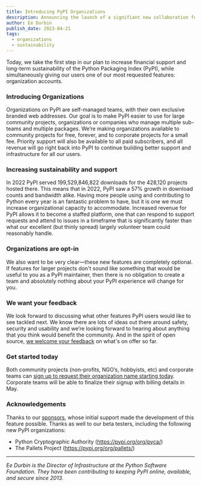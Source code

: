 ```yaml
---
title: Introducing PyPI Organizations
description: Announcing the launch of a signifiant new collaboration feature for PyPI
author: Ee Durbin
publish_date: 2023-04-21
tags:
  - organizations
  - sustainability
---
```


Today, we take the first step in our plan to increase financial support and
long-term sustainability of the Python Packaging Index (PyPI), while
simultaneously giving our users one of our most requested features:
organization accounts.

### Introducing Organizations

Organizations on PyPI are self-managed teams, with their own exclusive branded
web addresses. Our goal is to make PyPI easier to use for large community
projects, organizations or companies who manage multiple sub-teams and multiple
packages. We’re making organizations available to community projects for free,
forever, and to corporate projects for a small fee. Priority support will also
be available to all paid subscribers, and all revenue will go right back into
PyPI to continue building better support and infrastructure for all our users.

### Increasing sustainability and support

In 2022 PyPI served 199,529,846,822 downloads for the 428,120 projects hosted
there. This means that in 2022, PyPI saw a 57% growth in download counts and
bandwidth alike. Having more people using and contributing to Python every year
is an fantastic problem to have, but it is one we must increase organizational
capacity to accommodate. Increased revenue for PyPI allows it to become a
staffed platform, one that can respond to support requests and attend to issues
in a timeframe that is significantly faster than what our excellent (but thinly
spread) largely volunteer team could reasonably handle.

### Organizations are opt-in

We also want to be very clear—these new features are completely optional. If
features for larger projects don't sound like something that would be useful to
you as a PyPI maintainer, then there is no obligation to create a team and
absolutely nothing about your PyPI experience will change for you.

### We want your feedback

We look forward to discussing what other features PyPI users would like to see
tackled next. We know there are lots of ideas out there around safety,
security and usability and we’re looking forward to hearing about anything that
you think would benefit the community. And in the spirit of open source, [we
welcome your feedback](https://github.com/pypi/warehouse/issues) on what's on
offer so far.

### Get started today

Both community projects (non-profits, NGO’s, hobbyists, etc) and corporate
teams can [sign up to request their organization name starting
today](https://pypi.org/manage/organizations/). Corporate teams will be able to
finalize their signup with billing details in May.

### Acknowledgements

Thanks to our [sponsors](https://pypi.org/sponsors/), whose initial support
made the development of this feature possible. Thanks as well to our beta
testers, including the following new PyPI organizations:

* Python Cryptographic Authority (<https://pypi.org/org/pyca/>)
* The Pallets Project (<https://pypi.org/org/pallets/>)

---

_Ee Durbin is the Director of Infrastructure at
the Python Software Foundation.
They have been contributing to keeping PyPI online, available, and
secure since 2013._
